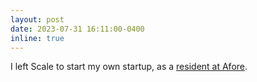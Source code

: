 ```yaml
---
layout: post
date: 2023-07-31 16:11:00-0400
inline: true
---
```


I left Scale to start my own startup, as a [resident at Afore](https://www.afore.vc/residence).